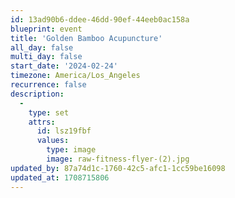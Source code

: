 ```yaml
---
id: 13ad90b6-ddee-46dd-90ef-44eeb0ac158a
blueprint: event
title: 'Golden Bamboo Acupuncture'
all_day: false
multi_day: false
start_date: '2024-02-24'
timezone: America/Los_Angeles
recurrence: false
description:
  -
    type: set
    attrs:
      id: lsz19fbf
      values:
        type: image
        image: raw-fitness-flyer-(2).jpg
updated_by: 87a74d1c-1760-42c5-afc1-1cc59be16098
updated_at: 1708715806
---
```

